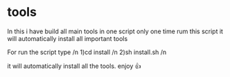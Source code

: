 # tools

In this i have build all main tools in one script only one time rum this script it will automatically install all important tools

For run the script type /n
1)cd install /n
2)sh install.sh /n

it will automatically install all the tools. enjoy 👍
